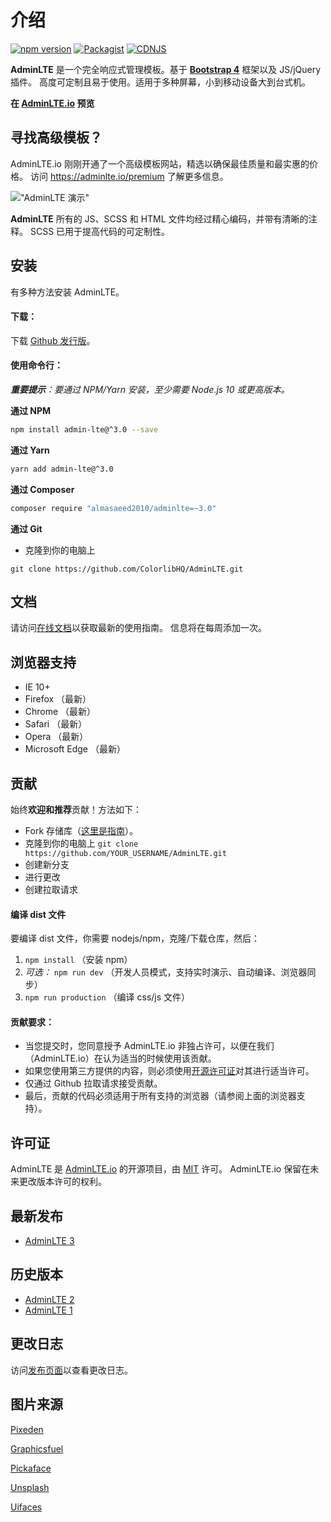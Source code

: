 介绍
============

[![npm version](https://img.shields.io/npm/v/admin-lte/latest.svg)](https://www.npmjs.com/package/admin-lte)
[![Packagist](https://img.shields.io/packagist/v/almasaeed2010/adminlte.svg)](https://packagist.org/packages/almasaeed2010/adminlte)
[![CDNJS](https://img.shields.io/cdnjs/v/admin-lte.svg)](https://cdnjs.com/libraries/admin-lte)

**AdminLTE** 是一个完全响应式管理模板。基于 **[Bootstrap 4](https://getbootstrap.com)** 框架以及 JS/jQuery 插件。
高度可定制且易于使用。适用于多种屏幕，小到移动设备大到台式机。

**在 [AdminLTE.io](/AdminLTE/AdminLTE-3.x/) 预览**

寻找高级模板？
------------------------------
AdminLTE.io 刚刚开通了一个高级模板网站，精选以确保最佳质量和最实惠的价格。
访问 https://adminlte.io/premium 了解更多信息。

!["AdminLTE 演示"](https://adminlte.io/AdminLTE3.png "AdminLTE 演示")

**AdminLTE** 所有的 JS、SCSS 和 HTML 文件均经过精心编码，并带有清晰的注释。
SCSS 已用于提高代码的可定制性。

安装
------------
有多种方法安装 AdminLTE。

#### 下载：

下载 [Github 发行版](https://github.com/ColorlibHQ/AdminLTE/releases)。

#### 使用命令行：

_**重要提示**：要通过 NPM/Yarn 安装，至少需要 Node.js 10 或更高版本。_

__通过 NPM__
```bash
npm install admin-lte@^3.0 --save
```

__通过 Yarn__
```bash
yarn add admin-lte@^3.0
```

__通过 Composer__
```bash
composer require "almasaeed2010/adminlte=~3.0"
```

__通过 Git__
- 克隆到你的电脑上
```
git clone https://github.com/ColorlibHQ/AdminLTE.git
```

文档
-------------
请访问[在线文档](https://3vshej.cn/AdminLTE/)以获取最新的使用指南。
信息将在每周添加一次。

浏览器支持
---------------
- IE 10+
- Firefox （最新）
- Chrome （最新）
- Safari （最新）
- Opera （最新）
- Microsoft Edge （最新）

贡献
------------
始终**欢迎和推荐**贡献！方法如下：

- Fork 存储库（[这里是指南](https://help.github.com/articles/fork-a-repo/)）。
- 克隆到你的电脑上 ```git clone https://github.com/YOUR_USERNAME/AdminLTE.git```
- 创建新分支
- 进行更改
- 创建拉取请求

#### 编译 dist 文件
要编译 dist 文件，你需要 nodejs/npm，克隆/下载仓库，然后：

1. `npm install` （安装 npm）
2. _可选：_ `npm run dev` （开发人员模式，支持实时演示、自动编译、浏览器同步）
3. `npm run production` （编译 css/js 文件）

#### 贡献要求：
- 当您提交时，您同意授予 AdminLTE.io 非独占许可，以便在我们（AdminLTE.io）在认为适当的时候使用该贡献。
- 如果您使用第三方提供的内容，则必须使用[开源许可证](http://opensource.org/licenses)对其进行适当许可。
- 仅通过 Github 拉取请求接受贡献。
- 最后，贡献的代码必须适用于所有支持的浏览器（请参阅上面的浏览器支持）。

许可证
-------
AdminLTE 是 [AdminLTE.io](https://adminlte.io) 的开源项目，由 [MIT](http://opensource.org/licenses/MIT) 许可。
AdminLTE.io 保留在未来更改版本许可的权利。

最新发布
---------------
- [AdminLTE 3](https://github.com/ColorlibHQ/AdminLTE/releases/latest)

历史版本
---------------
- [AdminLTE 2](https://github.com/ColorlibHQ/AdminLTE/releases/tag/v2.4.18)
- [AdminLTE 1](https://github.com/ColorlibHQ/AdminLTE/releases/tag/1.3.1)

更改日志
----------
访问[发布页面](https://github.com/ColorlibHQ/AdminLTE/releases)以查看更改日志。

图片来源
-------------
[Pixeden](http://www.pixeden.com/psd-web-elements/flat-responsive-showcase-psd)

[Graphicsfuel](http://www.graphicsfuel.com/2013/02/13-high-resolution-blur-backgrounds/)

[Pickaface](http://pickaface.net/)

[Unsplash](https://unsplash.com/)

[Uifaces](http://uifaces.com/)
